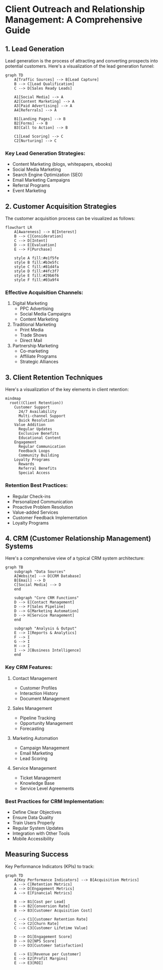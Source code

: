 # Client Outreach and Relationship Management: A Comprehensive Guide

## 1. Lead Generation

Lead generation is the process of attracting and converting prospects into potential customers. Here's a visualization of the lead generation funnel:

```mermaid
graph TD
    A[Traffic Sources] --> B[Lead Capture]
    B --> C[Lead Qualification]
    C --> D[Sales Ready Leads]
    
    A1[Social Media] --> A
    A2[Content Marketing] --> A
    A3[Paid Advertising] --> A
    A4[Referrals] --> A
    
    B1[Landing Pages] --> B
    B2[Forms] --> B
    B3[Call to Action] --> B
    
    C1[Lead Scoring] --> C
    C2[Nurturing] --> C
```

### Key Lead Generation Strategies:
- Content Marketing (blogs, whitepapers, ebooks)
- Social Media Marketing
- Search Engine Optimization (SEO)
- Email Marketing Campaigns
- Referral Programs
- Event Marketing

## 2. Customer Acquisition Strategies

The customer acquisition process can be visualized as follows:

```mermaid
flowchart LR
    A[Awareness] --> B[Interest]
    B --> C[Consideration]
    C --> D[Intent]
    D --> E[Evaluation]
    E --> F[Purchase]
    
    style A fill:#e1f5fe
    style B fill:#b3e5fc
    style C fill:#81d4fa
    style D fill:#4fc3f7
    style E fill:#29b6f6
    style F fill:#03a9f4
```

### Effective Acquisition Channels:
1. Digital Marketing
   - PPC Advertising
   - Social Media Campaigns
   - Content Marketing
2. Traditional Marketing
   - Print Media
   - Trade Shows
   - Direct Mail
3. Partnership Marketing
   - Co-marketing
   - Affiliate Programs
   - Strategic Alliances

## 3. Client Retention Techniques

Here's a visualization of the key elements in client retention:

```mermaid
mindmap
  root((Client Retention))
    Customer Support
      24/7 Availability
      Multi-channel Support
      Quick Resolution
    Value Addition
      Regular Updates
      Exclusive Benefits
      Educational Content
    Engagement
      Regular Communication
      Feedback Loops
      Community Building
    Loyalty Programs
      Rewards
      Referral Benefits
      Special Access
```

### Retention Best Practices:
- Regular Check-ins
- Personalized Communication
- Proactive Problem Resolution
- Value-added Services
- Customer Feedback Implementation
- Loyalty Programs

## 4. CRM (Customer Relationship Management) Systems

Here's a comprehensive view of a typical CRM system architecture:

```mermaid
graph TB
    subgraph "Data Sources"
    A[Website] --> D[CRM Database]
    B[Email] --> D
    C[Social Media] --> D
    end
    
    subgraph "Core CRM Functions"
    D --> E[Contact Management]
    D --> F[Sales Pipeline]
    D --> G[Marketing Automation]
    D --> H[Service Management]
    end
    
    subgraph "Analysis & Output"
    E --> I[Reports & Analytics]
    F --> I
    G --> I
    H --> I
    I --> J[Business Intelligence]
    end
```

### Key CRM Features:
1. Contact Management
   - Customer Profiles
   - Interaction History
   - Document Management

2. Sales Management
   - Pipeline Tracking
   - Opportunity Management
   - Forecasting

3. Marketing Automation
   - Campaign Management
   - Email Marketing
   - Lead Scoring

4. Service Management
   - Ticket Management
   - Knowledge Base
   - Service Level Agreements

### Best Practices for CRM Implementation:
- Define Clear Objectives
- Ensure Data Quality
- Train Users Properly
- Regular System Updates
- Integration with Other Tools
- Mobile Accessibility

## Measuring Success

Key Performance Indicators (KPIs) to track:

```mermaid
graph TD
    A[Key Performance Indicators] --> B[Acquisition Metrics]
    A --> C[Retention Metrics]
    A --> D[Engagement Metrics]
    A --> E[Financial Metrics]
    
    B --> B1[Cost per Lead]
    B --> B2[Conversion Rate]
    B --> B3[Customer Acquisition Cost]
    
    C --> C1[Customer Retention Rate]
    C --> C2[Churn Rate]
    C --> C3[Customer Lifetime Value]
    
    D --> D1[Engagement Score]
    D --> D2[NPS Score]
    D --> D3[Customer Satisfaction]
    
    E --> E1[Revenue per Customer]
    E --> E2[Profit Margins]
    E --> E3[ROI]
